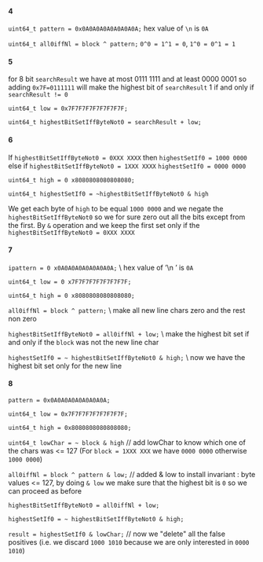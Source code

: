 #### 4
`uint64_t pattern = 0x0A0A0A0A0A0A0A0A;`  hex value of `\n` is `0A`

`uint64_t all0iffNl = block ^ pattern;` `0^0 = 1^1 = 0`, `1^0 = 0^1 = 1`

#### 5
for 8 bit `searchResult` we have at most 0111 1111 and at least 0000 0001 so adding `0x7F=0111111` will make the 
highest bit of `searchResult` 1 if and only if `searchResult != 0`

`uint64_t low = 0x7F7F7F7F7F7F7F7F;`

`uint64_t highestBitSetIffByteNot0 = searchResult + low;` 

#### 6
If `highestBitSetIffByteNot0 = 0XXX XXXX` then `highestSetIf0 = 1000 0000` else if `highestBitSetIffByteNot0 = 1XXX XXXX`
`highestSetIf0 = 0000 0000`

`uint64_t high = 0 x8080808080808080;`

`uint64_t highestSetIf0 = ~highestBitSetIffByteNot0 & high` 

We get each byte of `high` to be equal `1000 0000` and we negate the `highestBitSetIffByteNot0` so we for sure zero out
all the bits except from the first. By `&` operation and we keep the first set only if the `highestBitSetIffByteNot0 = 0XXX XXXX`

#### 7

`ipattern = 0 x0A0A0A0A0A0A0A0A;` \\ hex value of ’\n ’ is `0A`

`uint64_t low = 0 x7F7F7F7F7F7F7F7F;`

`uint64_t high = 0 x8080808080808080;`

`all0iffNl = block ^ pattern;` \\ make all new line chars zero and the rest non zero

`highestBitSetIffByteNot0 = all0iffNl + low;` \\ make the highest bit set if and only if the `block` was not the new line char

`highestSetIf0 = ~ highestBitSetIffByteNot0 & high;` \\ now we have the highest bit set only for the new line

#### 8

`pattern = 0x0A0A0A0A0A0A0A0A;`

`uint64_t low = 0x7F7F7F7F7F7F7F7F;`

`uint64_t high = 0x8080808080808080;`


`uint64_t lowChar = ~ block & high` // add lowChar to know which one of the chars was <= 127  (For `block = 1XXX XXX` we have `0000 0000` otherwise `1000 0000`)

`all0iffNl = block ^ pattern & low;` // added & low to install invariant : byte values <= 127, by doing `& low` we make sure that the highest bit is `0` so we can proceed as before

`highestBitSetIffByteNot0 = all0iffNl + low;`

`highestSetIf0 = ~ highestBitSetIffByteNot0 & high;`

`result = highestSetIf0 & lowChar;` // now we "delete" all the false positives (i.e. we discard `1000 1010` because we are only interested in `0000 1010`)


